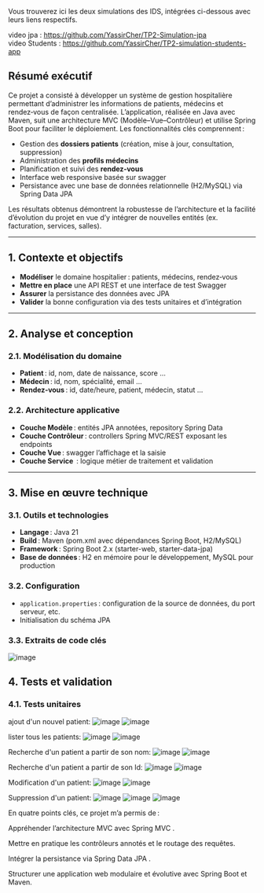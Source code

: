 Vous trouverez ici les deux simulations des IDS, intégrées ci-dessous avec leurs liens respectifs.

video jpa : https://github.com/YassirCher/TP2-Simulation-jpa  
video Students :  https://github.com/YassirCher/TP2-simulation-students-app
## Résumé exécutif

Ce projet a consisté à développer un système de gestion hospitalière permettant d’administrer les informations de patients, médecins et rendez‑vous de façon centralisée. L’application, réalisée en Java avec Maven, suit une architecture MVC (Modèle–Vue–Contrôleur) et utilise Spring Boot pour faciliter le déploiement. Les fonctionnalités clés comprennent :

* Gestion des **dossiers patients** (création, mise à jour, consultation, suppression)
* Administration des **profils médecins**
* Planification et suivi des **rendez‑vous**
* Interface web responsive basée sur swagger
* Persistance avec une base de données relationnelle (H2/MySQL) via Spring Data JPA

Les résultats obtenus démontrent la robustesse de l’architecture et la facilité d’évolution du projet en vue d’y intégrer de nouvelles entités (ex. facturation, services, salles).

---

## 1. Contexte et objectifs

* **Modéliser** le domaine hospitalier : patients, médecins, rendez‑vous
* **Mettre en place** une API REST et une interface de test Swagger
* **Assurer** la persistance des données avec JPA
* **Valider** la bonne configuration via des tests unitaires et d’intégration

---

## 2. Analyse et conception

### 2.1. Modélisation du domaine

* **Patient** : id, nom,  date de naissance, score ...
* **Médecin** : id, nom, spécialité, email ...
* **Rendez‑vous** : id, date/heure, patient, médecin, statut ...



### 2.2. Architecture applicative

* **Couche Modèle** : entités JPA annotées, repository Spring Data
* **Couche Contrôleur** : controllers Spring MVC/REST exposant les endpoints
* **Couche Vue** : swagger l’affichage et la saisie
* **Couche Service**  : logique métier de traitement et validation

---

## 3. Mise en œuvre technique

### 3.1. Outils et technologies

* **Langage** : Java 21
* **Build** : Maven (pom.xml avec dépendances Spring Boot, H2/MySQL)
* **Framework** : Spring Boot 2.x (starter-web, starter-data-jpa)
* **Base de données** : H2 en mémoire pour le développement, MySQL pour production

### 3.2. Configuration

* `application.properties` : configuration de la source de données, du port serveur, etc.
* Initialisation du schéma JPA 

### 3.3. Extraits de code clés
![image](https://github.com/user-attachments/assets/7ff10d7a-0e70-467b-bc46-e53933ee3cec)


## 4. Tests et validation

### 4.1. Tests unitaires

ajout d'un nouvel patient:
![image](https://github.com/user-attachments/assets/0eaeeabc-44cc-474b-9926-8e5065cc407e)
![image](https://github.com/user-attachments/assets/d6c76676-499e-4d17-b65e-fbf7b5f68015)

lister tous les patients:
![image](https://github.com/user-attachments/assets/8392d4c9-7911-4da5-8832-827d308af7df)
![image](https://github.com/user-attachments/assets/6dfd3b79-4c50-4753-8ca8-78d4b10b9a4b)


Recherche d'un patient a partir de son nom:
![image](https://github.com/user-attachments/assets/670926d3-e59a-4398-acf7-583f73c6562c)
![image](https://github.com/user-attachments/assets/2d62be2c-78bd-4a13-a16a-2efc1fc769b0)

Recherche d'un patient a partir de son Id:
![image](https://github.com/user-attachments/assets/4657d40a-0503-4b04-a7ef-27415154a46f)
![image](https://github.com/user-attachments/assets/be6de24f-44fc-4152-9083-697809538c73)

Modification d'un patient:
![image](https://github.com/user-attachments/assets/717d8dad-d192-47c9-b55d-06bbd281f0b5)
![image](https://github.com/user-attachments/assets/87dca13d-dd44-4f95-90fa-5ecf8265acf1)

Suppression d'un patient:
![image](https://github.com/user-attachments/assets/f60600f5-a7a0-491b-bff6-99dc746d9821)
![image](https://github.com/user-attachments/assets/d4360026-4dff-4b8d-872f-8736069f5594)
![image](https://github.com/user-attachments/assets/0497c696-9ca9-4033-8bbd-1455e42678cc)

En quatre points clés, ce projet m’a permis de :

Appréhender l’architecture MVC avec Spring MVC .

Mettre en pratique les contrôleurs annotés et le routage des requêtes.

Intégrer la persistance via Spring Data JPA .

Structurer une application web modulaire et évolutive avec Spring Boot et Maven.

